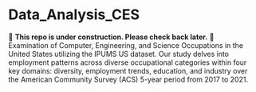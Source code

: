 # Data_Analysis_CES
🚧 **This repo is under construction. Please check back later.** 🚧 <br>
Examination of Computer, Engineering, and Science Occupations in the United States utilizing the IPUMS US dataset. Our study delves into employment patterns across diverse occupational categories within four key domains: diversity, employment trends, education, and industry over the American Community Survey (ACS) 5-year period from 2017 to 2021.

